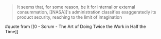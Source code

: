 > It seems that, for some reason, be it for internal or external consummation, [[NASA]]'s administration classifies exaggeratedly its product security, reaching to the limit of imagination


#quote from [[0 - Scrum - The Art of Doing Twice the Work in Half the Time]]